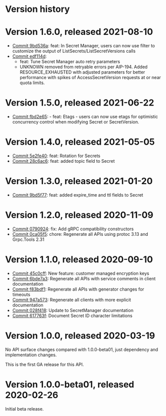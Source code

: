 # Version history

# Version 1.6.0, released 2021-08-10

- [Commit 9bd536a](https://github.com/googleapis/google-cloud-dotnet/commit/9bd536a): feat: In Secret Manager, users can now use filter to customize the output of ListSecrets/ListSecretVersions calls
- [Commit edf114d](https://github.com/googleapis/google-cloud-dotnet/commit/edf114d):
  - feat: Tune Secret Manager auto retry parameters
  - UNKNOWN removed from retryable errors per AIP-194. Added RESOURCE_EXHAUSTED with adjusted parameters for better performance with spikes of AccessSecretVersion requests at or near quota limits.

# Version 1.5.0, released 2021-06-22

- [Commit fbd2e65](https://github.com/googleapis/google-cloud-dotnet/commit/fbd2e65): - feat: Etags - users can now use etags for optimistic concurrency control when modifying Secret or SecretVersion.

# Version 1.4.0, released 2021-05-05

- [Commit 5e2fe40](https://github.com/googleapis/google-cloud-dotnet/commit/5e2fe40): feat: Rotation for Secrets
- [Commit 28c6ac6](https://github.com/googleapis/google-cloud-dotnet/commit/28c6ac6): feat: added topic field to Secret

# Version 1.3.0, released 2021-01-20

- [Commit 9bd5f77](https://github.com/googleapis/google-cloud-dotnet/commit/9bd5f77): feat: added expire_time and ttl fields to Secret

# Version 1.2.0, released 2020-11-09

- [Commit 0790924](https://github.com/googleapis/google-cloud-dotnet/commit/0790924): fix: Add gRPC compatibility constructors
- [Commit 0ca05f5](https://github.com/googleapis/google-cloud-dotnet/commit/0ca05f5): chore: Regenerate all APIs using protoc 3.13 and Grpc.Tools 2.31

# Version 1.1.0, released 2020-09-10

- [Commit 45c0cff](https://github.com/googleapis/google-cloud-dotnet/commit/45c0cff): New feature: customer managed encryption keys
- [Commit 6bde7a3](https://github.com/googleapis/google-cloud-dotnet/commit/6bde7a3): Regenerate all APIs with service comments in client documentation
- [Commit f83bdf1](https://github.com/googleapis/google-cloud-dotnet/commit/f83bdf1): Regenerate all APIs with generator changes for timeouts
- [Commit 947a573](https://github.com/googleapis/google-cloud-dotnet/commit/947a573): Regenerate all clients with more explicit documentation
- [Commit 028f418](https://github.com/googleapis/google-cloud-dotnet/commit/028f418): Update to SecretManager documentation
- [Commit 617763f](https://github.com/googleapis/google-cloud-dotnet/commit/617763f): Document Secret ID character limitations

# Version 1.0.0, released 2020-03-19

No API surface changes compared with 1.0.0-beta01, just dependency
and implementation changes.

This is the first GA release for this API.

# Version 1.0.0-beta01, released 2020-02-26

Initial beta release.
